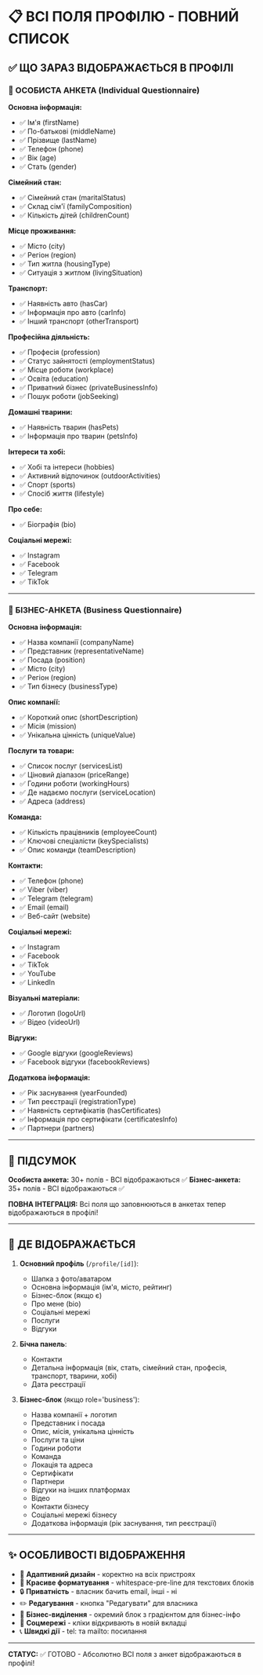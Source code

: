 # 📋 ВСІ ПОЛЯ ПРОФІЛЮ - ПОВНИЙ СПИСОК

## ✅ ЩО ЗАРАЗ ВІДОБРАЖАЄТЬСЯ В ПРОФІЛІ

### 👤 ОСОБИСТА АНКЕТА (Individual Questionnaire)

**Основна інформація:**
- ✅ Ім'я (firstName)
- ✅ По-батькові (middleName)
- ✅ Прізвище (lastName)
- ✅ Телефон (phone)
- ✅ Вік (age)
- ✅ Стать (gender)

**Сімейний стан:**
- ✅ Сімейний стан (maritalStatus)
- ✅ Склад сім'ї (familyComposition)
- ✅ Кількість дітей (childrenCount)

**Місце проживання:**
- ✅ Місто (city)
- ✅ Регіон (region)
- ✅ Тип житла (housingType)
- ✅ Ситуація з житлом (livingSituation)

**Транспорт:**
- ✅ Наявність авто (hasCar)
- ✅ Інформація про авто (carInfo)
- ✅ Інший транспорт (otherTransport)

**Професійна діяльність:**
- ✅ Професія (profession)
- ✅ Статус зайнятості (employmentStatus)
- ✅ Місце роботи (workplace)
- ✅ Освіта (education)
- ✅ Приватний бізнес (privateBusinessInfo)
- ✅ Пошук роботи (jobSeeking)

**Домашні тварини:**
- ✅ Наявність тварин (hasPets)
- ✅ Інформація про тварин (petsInfo)

**Інтереси та хобі:**
- ✅ Хобі та інтереси (hobbies)
- ✅ Активний відпочинок (outdoorActivities)
- ✅ Спорт (sports)
- ✅ Спосіб життя (lifestyle)

**Про себе:**
- ✅ Біографія (bio)

**Соціальні мережі:**
- ✅ Instagram
- ✅ Facebook
- ✅ Telegram
- ✅ TikTok

---

### 🏢 БІЗНЕС-АНКЕТА (Business Questionnaire)

**Основна інформація:**
- ✅ Назва компанії (companyName)
- ✅ Представник (representativeName)
- ✅ Посада (position)
- ✅ Місто (city)
- ✅ Регіон (region)
- ✅ Тип бізнесу (businessType)

**Опис компанії:**
- ✅ Короткий опис (shortDescription)
- ✅ Місія (mission)
- ✅ Унікальна цінність (uniqueValue)

**Послуги та товари:**
- ✅ Список послуг (servicesList)
- ✅ Ціновий діапазон (priceRange)
- ✅ Години роботи (workingHours)
- ✅ Де надаємо послуги (serviceLocation)
- ✅ Адреса (address)

**Команда:**
- ✅ Кількість працівників (employeeCount)
- ✅ Ключові спеціалісти (keySpecialists)
- ✅ Опис команди (teamDescription)

**Контакти:**
- ✅ Телефон (phone)
- ✅ Viber (viber)
- ✅ Telegram (telegram)
- ✅ Email (email)
- ✅ Веб-сайт (website)

**Соціальні мережі:**
- ✅ Instagram
- ✅ Facebook
- ✅ TikTok
- ✅ YouTube
- ✅ LinkedIn

**Візуальні матеріали:**
- ✅ Логотип (logoUrl)
- ✅ Відео (videoUrl)

**Відгуки:**
- ✅ Google відгуки (googleReviews)
- ✅ Facebook відгуки (facebookReviews)

**Додаткова інформація:**
- ✅ Рік заснування (yearFounded)
- ✅ Тип реєстрації (registrationType)
- ✅ Наявність сертифікатів (hasCertificates)
- ✅ Інформація про сертифікати (certificatesInfo)
- ✅ Партнери (partners)

---

## 🎯 ПІДСУМОК

**Особиста анкета:** 30+ полів - ВСІ відображаються ✅
**Бізнес-анкета:** 35+ полів - ВСІ відображаються ✅

**ПОВНА ІНТЕГРАЦІЯ:** Всі поля що заповнюються в анкетах тепер відображаються в профілі!

---

## 📍 ДЕ ВІДОБРАЖАЄТЬСЯ

1. **Основний профіль** (`/profile/[id]`):
   - Шапка з фото/аватаром
   - Основна інформація (ім'я, місто, рейтинг)
   - Бізнес-блок (якщо є)
   - Про мене (bio)
   - Соціальні мережі
   - Послуги
   - Відгуки

2. **Бічна панель**:
   - Контакти
   - Детальна інформація (вік, стать, сімейний стан, професія, транспорт, тварини, хобі)
   - Дата реєстрації

3. **Бізнес-блок** (якщо role='business'):
   - Назва компанії + логотип
   - Представник і посада
   - Опис, місія, унікальна цінність
   - Послуги та ціни
   - Години роботи
   - Команда
   - Локація та адреса
   - Сертифікати
   - Партнери
   - Відгуки на інших платформах
   - Відео
   - Контакти бізнесу
   - Соціальні мережі бізнесу
   - Додаткова інформація (рік заснування, тип реєстрації)

---

## ✨ ОСОБЛИВОСТІ ВІДОБРАЖЕННЯ

- 📱 **Адаптивний дизайн** - коректно на всіх пристроях
- 🎨 **Красиве форматування** - whitespace-pre-line для текстових блоків
- 🔒 **Приватність** - власник бачить email, інші - ні
- ✏️ **Редагування** - кнопка "Редагувати" для власника
- 💼 **Бізнес-виділення** - окремий блок з градієнтом для бізнес-інфо
- 🔗 **Соцмережі** - кліки відкривають в новій вкладці
- 📞 **Швидкі дії** - tel: та mailto: посилання

---

**СТАТУС:** ✅ ГОТОВО - Абсолютно ВСІ поля з анкет відображаються в профілі!
